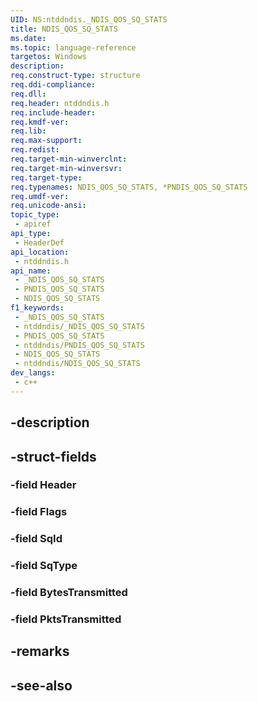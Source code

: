```yaml
---
UID: NS:ntddndis._NDIS_QOS_SQ_STATS
title: NDIS_QOS_SQ_STATS
ms.date: 
ms.topic: language-reference
targetos: Windows
description: 
req.construct-type: structure
req.ddi-compliance: 
req.dll: 
req.header: ntddndis.h
req.include-header: 
req.kmdf-ver: 
req.lib: 
req.max-support: 
req.redist: 
req.target-min-winverclnt: 
req.target-min-winversvr: 
req.target-type: 
req.typenames: NDIS_QOS_SQ_STATS, *PNDIS_QOS_SQ_STATS
req.umdf-ver: 
req.unicode-ansi: 
topic_type:
 - apiref
api_type:
 - HeaderDef
api_location:
 - ntddndis.h
api_name:
 - _NDIS_QOS_SQ_STATS
 - PNDIS_QOS_SQ_STATS
 - NDIS_QOS_SQ_STATS
f1_keywords:
 - _NDIS_QOS_SQ_STATS
 - ntddndis/_NDIS_QOS_SQ_STATS
 - PNDIS_QOS_SQ_STATS
 - ntddndis/PNDIS_QOS_SQ_STATS
 - NDIS_QOS_SQ_STATS
 - ntddndis/NDIS_QOS_SQ_STATS
dev_langs:
 - c++
---
```


## -description

## -struct-fields

### -field Header

### -field Flags

### -field SqId

### -field SqType

### -field BytesTransmitted

### -field PktsTransmitted

## -remarks

## -see-also

